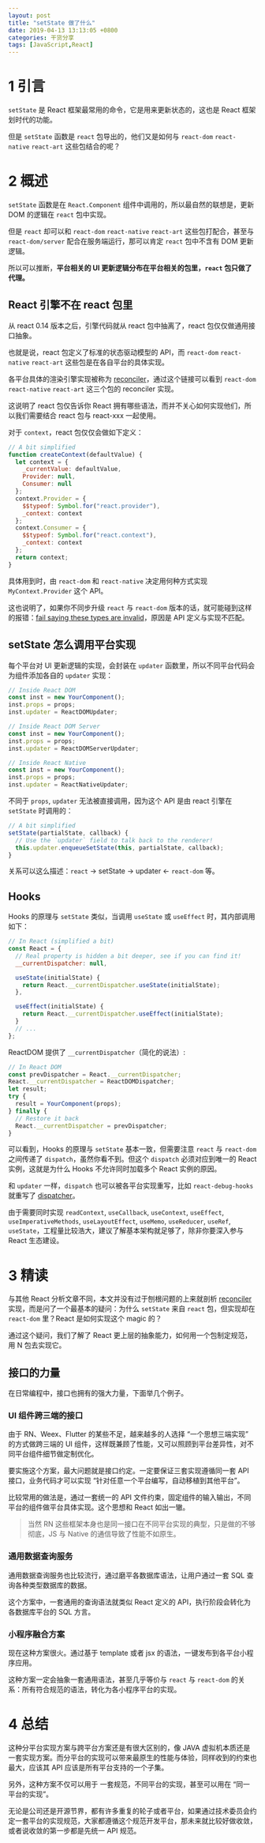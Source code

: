 ```yaml
---
layout: post
title: "setState 做了什么"
date: 2019-04-13 13:13:05 +0800
categories: 干货分享
tags: [JavaScript,React]
---
```


# 1 引言

`setState` 是 React 框架最常用的命令，它是用来更新状态的，这也是 React 框架划时代的功能。

但是 `setState` 函数是 `react` 包导出的，他们又是如何与 `react-dom` `react-native` `react-art` 这些包结合的呢？
<!-- more -->
# 2 概述

`setState` 函数是在 `React.Component` 组件中调用的，所以最自然的联想是，更新 DOM 的逻辑在 `react` 包中实现。

但是 `react` 却可以和 `react-dom` `react-native` `react-art` 这些包打配合，甚至与 `react-dom/server` 配合在服务端运行，那可以肯定 `react` 包中不含有 DOM 更新逻辑。

所以可以推断，**平台相关的 UI 更新逻辑分布在平台相关的包里，`react` 包只做了代理。**

## React 引擎不在 react 包里

从 react 0.14 版本之后，引擎代码就从 react 包中抽离了，react 包仅仅做通用接口抽象。

也就是说，react 包定义了标准的状态驱动模型的 API，而 `react-dom` `react-native` `react-art` 这些包是在各自平台的具体实现。

各平台具体的渲染引擎实现被称为 [reconciler](https://github.com/facebook/react/tree/master/packages/react-reconciler)，通过这个链接可以看到 `react-dom` `react-native` `react-art` 这三个包的 reconciler 实现。

这说明了 react 包仅告诉你 React 拥有哪些语法，而并不关心如何实现他们，所以我们需要结合 react 包与 react-xxx 一起使用。

对于 `context`，react 包仅仅会做如下定义：

```js
// A bit simplified
function createContext(defaultValue) {
  let context = {
    _currentValue: defaultValue,
    Provider: null,
    Consumer: null
  };
  context.Provider = {
    $$typeof: Symbol.for("react.provider"),
    _context: context
  };
  context.Consumer = {
    $$typeof: Symbol.for("react.context"),
    _context: context
  };
  return context;
}
```

具体用到时，由 `react-dom` 和 `react-native` 决定用何种方式实现 `MyContext.Provider` 这个 API。

这也说明了，如果你不同步升级 `react` 与 `react-dom` 版本的话，就可能碰到这样的报错：[fail saying these types are invalid](https://stackoverflow.com/questions/49662743/context-components-in-react-16-3-are-invalid/49677020#49677020)，原因是 API 定义与实现不匹配。

## setState 怎么调用平台实现

每个平台对 UI 更新逻辑的实现，会封装在 `updater` 函数里，所以不同平台代码会为组件添加各自的 `updater` 实现：

```js
// Inside React DOM
const inst = new YourComponent();
inst.props = props;
inst.updater = ReactDOMUpdater;

// Inside React DOM Server
const inst = new YourComponent();
inst.props = props;
inst.updater = ReactDOMServerUpdater;

// Inside React Native
const inst = new YourComponent();
inst.props = props;
inst.updater = ReactNativeUpdater;
```

不同于 `props`, `updater` 无法被直接调用，因为这个 API 是由 react 引擎在 `setState` 时调用的：

```js
// A bit simplified
setState(partialState, callback) {
  // Use the `updater` field to talk back to the renderer!
  this.updater.enqueueSetState(this, partialState, callback);
}
```

关系可以这么描述：`react` -> setState -> updater <- `react-dom` 等。

## Hooks

Hooks 的原理与 `setState` 类似，当调用 `useState` 或 `useEffect` 时，其内部调用如下：

```js
// In React (simplified a bit)
const React = {
  // Real property is hidden a bit deeper, see if you can find it!
  __currentDispatcher: null,

  useState(initialState) {
    return React.__currentDispatcher.useState(initialState);
  },

  useEffect(initialState) {
    return React.__currentDispatcher.useEffect(initialState);
  }
  // ...
};
```

ReactDOM 提供了 `__currentDispatcher`（简化的说法）:

```js
// In React DOM
const prevDispatcher = React.__currentDispatcher;
React.__currentDispatcher = ReactDOMDispatcher;
let result;
try {
  result = YourComponent(props);
} finally {
  // Restore it back
  React.__currentDispatcher = prevDispatcher;
}
```

可以看到，Hooks 的原理与 `setState` 基本一致，但需要注意 `react` 与 `react-dom` 之间传递了 `dispatch`，虽然你看不到。但这个 `dispatch` 必须对应到唯一的 React 实例，这就是为什么 Hooks 不允许同时加载多个 React 实例的原因。

和 `updater` 一样，`dispatch` 也可以被各平台实现重写，比如 `react-debug-hooks` 就重写了 [dispatcher](https://github.com/facebook/react/blob/ce43a8cd07c355647922480977b46713bd51883e/packages/react-debug-tools/src/ReactDebugHooks.js#L203-L214)。

由于需要同时实现 `readContext`, `useCallback`, `useContext`, `useEffect`, `useImperativeMethods`, `useLayoutEffect`, `useMemo`, `useReducer`, `useRef`, `useState`，工程量比较浩大，建议了解基本架构就足够了，除非你要深入参与 React 生态建设。

# 3 精读

与其他 React 分析文章不同，本文并没有过于刨根问题的上来就剖析 [reconciler](https://github.com/facebook/react/tree/master/packages/react-reconciler) 实现，而是问了一个最基本的疑问：为什么 `setState` 来自 `react` 包，但实现却在 `react-dom` 里？React 是如何实现这个 magic 的？

通过这个疑问，我们了解了 React 更上层的抽象能力，如何用一个包制定规范，用 N 包去实现它。

## 接口的力量

在日常编程中，接口也拥有的强大力量，下面举几个例子。

### UI 组件跨三端的接口

由于 RN、Weex、Flutter 的某些不足，越来越多的人选择 “一个思想三端实现” 的方式做跨三端的 UI 组件，这样既兼顾了性能，又可以照顾到平台差异性，对不同平台组件细节做定制优化。

要实施这个方案，最大问题就是接口约定。一定要保证三套实现遵循同一套 API 接口，业务代码才可以实现 “针对任意一个平台编写，自动移植到其他平台”。

比较常用的做法是，通过一套统一的 API 文件约束，固定组件的输入输出，不同平台的组件做平台具体实现。这个思想和 React 如出一辙。

> 当然 RN 这些框架本身也是同一接口在不同平台实现的典型，只是做的不够彻底，JS 与 Native 的通信导致了性能不如原生。

### 通用数据查询服务

通用数据查询服务也比较流行，通过磨平各数据库语法，让用户通过一套 SQL 查询各种类型数据库的数据。

这个方案中，一套通用的查询语法就类似 React 定义的 API，执行阶段会转化为各数据库平台的 SQL 方言。

### 小程序融合方案

现在这种方案很火。通过基于 template 或者 jsx 的语法，一键发布到各平台小程序应用。

这种方案一定会抽象一套通用语法，甚至几乎等价与 `react` 与 `react-dom` 的关系：所有符合规范的语法，转化为各小程序平台的实现。

# 4 总结

这种分平台实现方案与跨平台方案还是有很大区别的，像 JAVA 虚拟机本质还是一套实现方案。而分平台的实现可以带来最原生的性能与体验，同样收到的约束也最大，应该其 API 应该是所有平台支持的一个子集。

另外，这种方案不仅可以用于 一套规范，不同平台的实现，甚至可以用在 “同一平台的实现”。

无论是公司还是开源节界，都有许多重复的轮子或者平台，如果通过技术委员会约定一套平台的实现规范，大家都遵循这个规范开发平台，那未来就比较好做收敛，或者说收敛的第一步都是先统一 API 规范。
